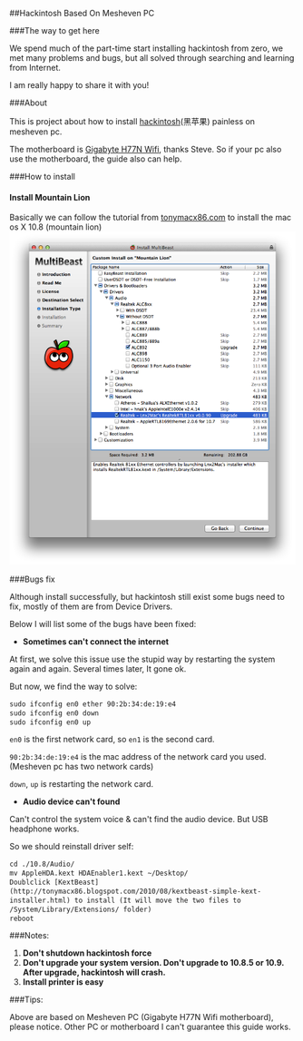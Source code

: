 ##Hackintosh Based On Mesheven PC

###The way to get here

We spend much of the part-time start installing hackintosh from zero, we met many
problems and bugs, but all solved through searching and learning from Internet.

I am really happy to share it with you!

###About

This is project about how to install [hackintosh](http://en.wikipedia.org/wiki/Hackintosh)(黑苹果) painless on mesheven pc.

The motherboard is [Gigabyte H77N Wifi](http://www.gigabyte.com.au/products/product-page.aspx?pid=4338#ov), thanks Steve.
So if your pc also use the motherboard, the guide also can help.


###How to install

#### Install Mountain Lion

Basically we can follow the tutorial from [tonymacx86.com](http://www.tonymacx86.com/61-unibeast-install-os-x-mountain-lion-any-supported-intel-based-pc.html)
to install the mac os X 10.8 (mountain lion)
![MultiBeast](./10.8/Snip20140208_2.png)

###Bugs fix

Although install successfully, but hackintosh still exist some bugs need to fix, mostly of
them are from Device Drivers.

Below I will list some of the bugs have been fixed:

* **Sometimes can't connect the internet**

At first, we solve this issue use the stupid way by restarting the system again and again.
Several times later, It gone ok.

But now, we find the way to solve:

    sudo ifconfig en0 ether 90:2b:34:de:19:e4
    sudo ifconfig en0 down
    sudo ifconfig en0 up

`en0` is the first network card, so `en1` is the second card.

`90:2b:34:de:19:e4` is the mac address of the network card you used.(Mesheven pc has two network cards)

`down`, `up` is restarting the network card.

* **Audio device can't found**

Can't control the system voice & can't find the audio device. But USB headphone works.

So we should reinstall driver self:

    cd ./10.8/Audio/
    mv AppleHDA.kext HDAEnabler1.kext ~/Desktop/
    Doublclick [KextBeast](http://tonymacx86.blogspot.com/2010/08/kextbeast-simple-kext-installer.html) to install (It will move the two files to /System/Library/Extensions/ folder)
    reboot

###Notes:

1.  **Don't shutdown hackintosh force**
2.  **Don't upgrade your system version. Don't upgrade to 10.8.5 or 10.9. After upgrade,
hackintosh will crash.**
3.  **Install printer is easy**

###Tips:

Above are based on Mesheven PC (Gigabyte H77N Wifi motherboard), please notice. Other
PC or motherboard I can't guarantee this guide works.
